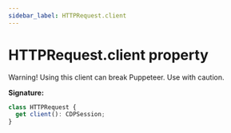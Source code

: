 ```yaml
---
sidebar_label: HTTPRequest.client
---
```


# HTTPRequest.client property

Warning! Using this client can break Puppeteer. Use with caution.

**Signature:**

```typescript
class HTTPRequest {
  get client(): CDPSession;
}
```
